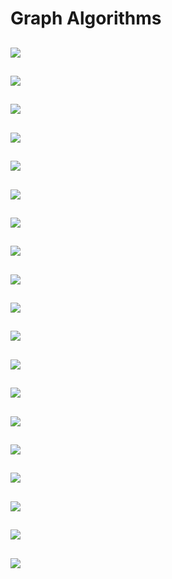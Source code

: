 # Graph Algorithms

![](documentation/graphs_06.png)
---
![](documentation/graphs_07.png)
---
![](documentation/graphs_08.png)
---
![](documentation/graphs_09.png)
---
![](documentation/graphs_10.png)
---
![](documentation/graphs_11.png)
---
![](documentation/graphs_12.png)
---
![](documentation/graphs_13.png)
---
![](documentation/graphs_14.png)
---
![](documentation/graphs_01.png)
---
![](documentation/graphs_02.png)
---
![](documentation/graphs_03.png)
---
![](documentation/graphs_04.png)
---
![](documentation/graphs_05.png)
---
![](documentation/graphs_15.png)
---
![](documentation/graphs_16.png)
---
![](documentation/graphs_17.png)
---
![](documentation/graphs_18.png)
---
![](documentation/graphs_19.png)
---
